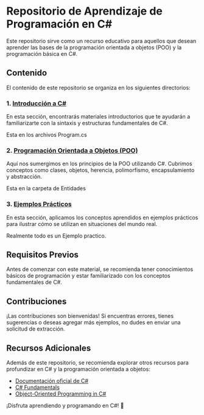 # Repositorio de Aprendizaje de Programación en C#

Este repositorio sirve como un recurso educativo para aquellos que desean aprender las bases de la programación orientada a objetos (POO) y la programación básica en C#.

## Contenido

El contenido de este repositorio se organiza en los siguientes directorios:

### 1. [Introducción a C#](/IntroduccionCS)

En esta sección, encontrarás materiales introductorios que te ayudarán a familiarizarte con la sintaxis y estructuras fundamentales de C#.

Esta en los archivos Program.cs

### 2. [Programación Orientada a Objetos (POO)](/POO)

Aquí nos sumergimos en los principios de la POO utilizando C#. Cubrimos conceptos como clases, objetos, herencia, polimorfismo, encapsulamiento y abstracción.

Esta en la carpeta de Entidades

### 3. [Ejemplos Prácticos](/EjemplosPracticos)

En esta sección, aplicamos los conceptos aprendidos en ejemplos prácticos para ilustrar cómo se utilizan en situaciones del mundo real.

Realmente todo es un Ejemplo practico.

## Requisitos Previos

Antes de comenzar con este material, se recomienda tener conocimientos básicos de programación y estar familiarizado con los conceptos fundamentales de C#.

## Contribuciones

¡Las contribuciones son bienvenidas! Si encuentras errores, tienes sugerencias o deseas agregar más ejemplos, no dudes en enviar una solicitud de extracción.

## Recursos Adicionales

Además de este repositorio, se recomienda explorar otros recursos para profundizar en C# y la programación orientada a objetos:

- [Documentación oficial de C#](https://docs.microsoft.com/es-es/dotnet/csharp/)
- [C# Fundamentals](https://www.pluralsight.com/courses/csharp-fundamentals-with-visual-studio)
- [Object-Oriented Programming in C#](https://www.c-sharpcorner.com/technologies/object-oriented-programming-oop)

¡Disfruta aprendiendo y programando en C#! 🚀

